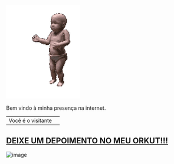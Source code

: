 <img src="https://raw.githubusercontent.com/felipefideli/felipefideli/main/200w.gif" alt="Bebê dançando" />

Bem vindo à minha presença na internet.


<table>
  <tr>
    <td>Você é o visitante</td>
    <td><img src="https://profile-counter.glitch.me/felipefideli/count.svg" alt="" /></td>
  </tr>
</table>

## [DEIXE UM DEPOIMENTO NO MEU ORKUT!!!](http://www.orkut.com/index.html)

![image](https://user-images.githubusercontent.com/85041/87268983-f05eb380-c499-11ea-8945-2de4d4a271d1.png)
